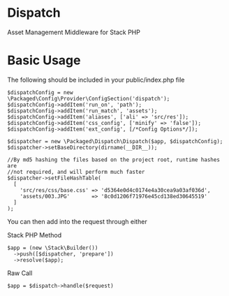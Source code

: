 Dispatch
========

Asset Management Middleware for Stack PHP


Basic Usage
===

The following should be included in your public/index.php file

    $dispatchConfig = new \Packaged\Config\Provider\ConfigSection('dispatch');
    $dispatchConfig->addItem('run_on', 'path');
    $dispatchConfig->addItem('run_match', 'assets');
    $dispatchConfig->addItem('aliases', ['ali' => 'src/res']);
    $dispatchConfig->addItem('css_config', ['minify' => 'false']);
    $dispatchConfig->addItem('ext_config', [/*Config Options*/]);

    $dispatcher = new \Packaged\Dispatch\Dispatch($app, $dispatchConfig);
    $dispatcher->setBaseDirectory(dirname(__DIR__));

    //By md5 hashing the files based on the project root, runtime hashes are
    //not required, and will perform much faster
    $dispatcher->setFileHashTable(
      [
        'src/res/css/base.css' => 'd5364e0d4c0174e4a30cea9a03af036d',
        'assets/003.JPG'       => '8c0d1206f71976e45cd138ed30645519'
      ]
    );


You can then add into the request through either

Stack PHP Method

    $app = (new \Stack\Builder())
      ->push([$dispatcher, 'prepare'])
      ->resolve($app);

Raw Call

    $app = $dispatch->handle($request)
